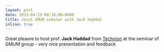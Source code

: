 ```yaml
---
layout: post
date: 2023-04-15 09:10:00-0400
title: Joint GMUM seminar with Jack Haddad
inline: true
---
```


Great pleasre to host prof. **Jack Haddad** from [Technion](https://cee.technion.ac.il/en/members/haddad/) at the seminar of GMUM group - very nice presentation and feedback
